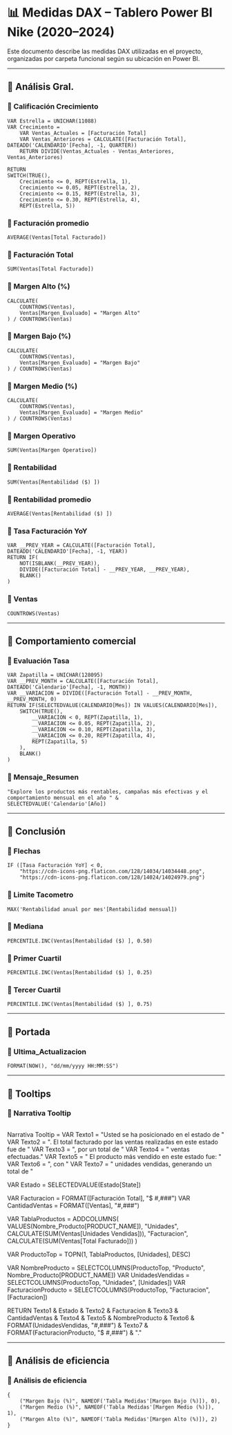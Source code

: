
# 📊 Medidas DAX – Tablero Power BI Nike (2020–2024)

Este documento describe las medidas DAX utilizadas en el proyecto, organizadas por carpeta funcional según su ubicación en Power BI.

---

## 📁 Análisis Gral.

### 🔸 Calificación Crecimiento
```dax
VAR Estrella = UNICHAR(11088)
VAR Crecimiento = 
    VAR Ventas_Actuales = [Facturación Total]
    VAR Ventas_Anteriores = CALCULATE([Facturación Total], DATEADD('CALENDARIO'[Fecha], -1, QUARTER))
    RETURN DIVIDE(Ventas_Actuales - Ventas_Anteriores, Ventas_Anteriores)

RETURN
SWITCH(TRUE(),
    Crecimiento <= 0, REPT(Estrella, 1),
    Crecimiento <= 0.05, REPT(Estrella, 2),
    Crecimiento <= 0.15, REPT(Estrella, 3),
    Crecimiento <= 0.30, REPT(Estrella, 4),
    REPT(Estrella, 5))
```

### 🔸 Facturación promedio
```dax
AVERAGE(Ventas[Total Facturado])
```

### 🔸 Facturación Total
```dax
SUM(Ventas[Total Facturado])
```

### 🔸 Margen Alto (%)
```dax
CALCULATE(
    COUNTROWS(Ventas),
    Ventas[Margen_Evaluado] = "Margen Alto"
) / COUNTROWS(Ventas)
```

### 🔸 Margen Bajo (%)
```dax
CALCULATE(
    COUNTROWS(Ventas),
    Ventas[Margen_Evaluado] = "Margen Bajo"
) / COUNTROWS(Ventas)
```

### 🔸 Margen Medio (%)
```dax
CALCULATE(
    COUNTROWS(Ventas),
    Ventas[Margen_Evaluado] = "Margen Medio"
) / COUNTROWS(Ventas)
```

### 🔸 Margen Operativo
```dax
SUM(Ventas[Margen Operativo])
```

### 🔸 Rentabilidad
```dax
SUM(Ventas[Rentabilidad ($) ])
```

### 🔸 Rentabilidad promedio
```dax
AVERAGE(Ventas[Rentabilidad ($) ])
```

### 🔸 Tasa Facturación YoY
```dax
VAR __PREV_YEAR = CALCULATE([Facturación Total], DATEADD('CALENDARIO'[Fecha], -1, YEAR))
RETURN IF(
    NOT(ISBLANK(__PREV_YEAR)),
    DIVIDE([Facturación Total] - __PREV_YEAR, __PREV_YEAR),
    BLANK()
)
```

### 🔸 Ventas
```dax
COUNTROWS(Ventas)
```

---

## 📁 Comportamiento comercial

### 🔸 Evaluación Tasa
```dax
VAR Zapatilla = UNICHAR(128095)
VAR __PREV_MONTH = CALCULATE([Facturación Total], DATEADD('Calendario'[Fecha], -1, MONTH))
VAR __VARIACION = DIVIDE([Facturación Total] - __PREV_MONTH, __PREV_MONTH, 0)
RETURN IF(SELECTEDVALUE(CALENDARIO[Mes]) IN VALUES(CALENDARIO[Mes]),
    SWITCH(TRUE(),
        __VARIACION < 0, REPT(Zapatilla, 1),
        __VARIACION <= 0.05, REPT(Zapatilla, 2),
        __VARIACION <= 0.10, REPT(Zapatilla, 3),
        __VARIACION <= 0.20, REPT(Zapatilla, 4),
        REPT(Zapatilla, 5)
    ),
    BLANK()
)
```

### 🔸 Mensaje_Resumen
```dax
"Explore los productos más rentables, campañas más efectivas y el comportamiento mensual en el año " &
SELECTEDVALUE('Calendario'[Año])
```

---

## 📁 Conclusión

### 🔸 Flechas
```dax
IF ([Tasa Facturación YoY] < 0,
    "https://cdn-icons-png.flaticon.com/128/14034/14034448.png",
    "https://cdn-icons-png.flaticon.com/128/14024/14024979.png")
```

### 🔸 Limite Tacometro
```dax
MAX('Rentabilidad anual por mes'[Rentabilidad mensual])
```

### 🔸 Mediana
```dax
PERCENTILE.INC(Ventas[Rentabilidad ($) ], 0.50)
```

### 🔸 Primer Cuartil
```dax
PERCENTILE.INC(Ventas[Rentabilidad ($) ], 0.25)
```

### 🔸 Tercer Cuartil
```dax
PERCENTILE.INC(Ventas[Rentabilidad ($) ], 0.75)
```

---

## 📁 Portada

### 🔸 Ultima_Actualizacion
```dax
FORMAT(NOW(), "dd/mm/yyyy HH:MM:SS")
```

---

## 📁 Tooltips

### 🔸 Narrativa Tooltip
```dax

```
Narrativa Tooltip = 
VAR Texto1 = "Usted se ha posicionado en el estado de "
VAR Texto2 = ". El total facturado por las ventas realizadas en este estado fue de "
VAR Texto3 = ", por un total de "
VAR Texto4 = " ventas efectuadas."
VAR Texto5 = " El producto más vendido en este estado fue: "
VAR Texto6 = ", con "
VAR Texto7 = " unidades vendidas, generando un total de "

VAR Estado = SELECTEDVALUE(Estado[State])

VAR Facturacion = FORMAT([Facturación Total], "$ #,###")
VAR CantidadVentas = FORMAT([Ventas], "#,###")

VAR TablaProductos =
    ADDCOLUMNS(
        VALUES(Nombre_Producto[PRODUCT_NAME]),
        "Unidades", CALCULATE(SUM(Ventas[Unidades Vendidas])),
        "Facturacion", CALCULATE(SUM(Ventas[Total Facturado]))
    )

VAR ProductoTop =
    TOPN(1, TablaProductos, [Unidades], DESC)

VAR NombreProducto = SELECTCOLUMNS(ProductoTop, "Producto", Nombre_Producto[PRODUCT_NAME])
VAR UnidadesVendidas = SELECTCOLUMNS(ProductoTop, "Unidades", [Unidades])
VAR FacturacionProducto = SELECTCOLUMNS(ProductoTop, "Facturacion", [Facturacion])

RETURN
    Texto1 & Estado & 
    Texto2 & Facturacion &
    Texto3 & CantidadVentas &
    Texto4 &
    Texto5 & NombreProducto &
    Texto6 & FORMAT(UnidadesVendidas, "#,###") &
    Texto7 & FORMAT(FacturacionProducto, "$ #,###") & "."


---

## 📁 Análisis de eficiencia

### 🔸 Análisis de eficiencia
```dax
{
    ("Margen Bajo (%)", NAMEOF('Tabla Medidas'[Margen Bajo (%)]), 0),
    ("Margen Medio (%)", NAMEOF('Tabla Medidas'[Margen Medio (%)]), 1),
    ("Margen Alto (%)", NAMEOF('Tabla Medidas'[Margen Alto (%)]), 2)
}
```
